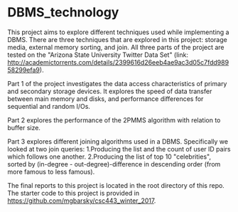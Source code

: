 # DBMS_technology
This project aims to explore different techniques used while implementing a DBMS.
There are three techniques that are explored in this project: storage media, external memory sorting, and join. All three parts of the project are tested on the "Arizona State University Twitter Data Set" (link: http://academictorrents.com/details/2399616d26eeb4ae9ac3d05c7fdd98958299efa9).

Part 1 of the project investigates the data access characteristics of primary and secondary storage devices. It explores the speed of data transfer between main memory and disks, and performance differences for sequential and random I/Os.

Part 2 explores the performance of the 2PMMS algorithm with relation to buffer size.

Part 3 explores different joining algorithms used in a DBMS. Specifically we looked at two join queries:
1.Producing the list and the count of user ID pairs which follows one another.
2.Producing the list of top 10 "celebrities", sorted by (in-degree - out-degree)-difference in descending order (from more famous to less famous).

The final reports to this project is located in the root directory of this repo. The starter code to this project is provided in https://github.com/mgbarsky/csc443_winter_2017.